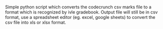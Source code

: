 Simple python script which converts the codecrunch csv marks file to a format which is recognized by ivle gradebook. Output file will still be in csv format, use a spreadsheet editor (eg. excel, google sheets) to convert the csv file into xls or xlsx format.
